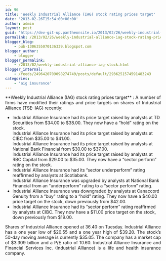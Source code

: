 ```yaml
---
id: 96
title: 'Weekly Industrial Alliance (IAG) stock rating prices target'
date: '2013-02-26T15:54:00+00:00'
author: admin
layout: post
guid: 'https://dev-git-up.pantheonsite.io/2013/02/26/weekly-industrial-alliance-iag-stock-rating-prices-target/'
permalink: /2013/02/26/weekly-industrial-alliance-iag-stock-rating-prices-target/
blogger_blog:
    - pub-1306355070136339.blogspot.com
blogger_author:
    - blogger
blogger_permalink:
    - /2013/02/weekly-industrial-alliance-iag-stock.html
blogger_internal:
    - /feeds/2496420709098274749/posts/default/2936251574591483243
categories:
    - 'aig insurance'
---
```


<div style="text-align: justify;">**Weekly Industrial Alliance (IAG) stock rating prices target** : A number of firms have modified their ratings and price targets on shares of Industrial Alliance (TSE: IAG) recently:</div><a name="more"></a>

- Industrial Alliance Insurance had its price target raised by analysts at TD Securities from $34.00 to $38.00. They now have a “hold” rating on the stock.  
     Industrial Alliance Insurance had its price target raised by analysts at CIBC from $35.00 to $41.00.  
     Industrial Alliance Insurance had its price target raised by analysts at National Bank Financial from $30.00 to $37.00.  
     Industrial Alliance Insurance had its price target raised by analysts at RBC Capital from $29.00 to $35.00. They now have a “sector perform” rating on the stock.
- Industrial Alliance Insurance had its “sector underperform” rating reaffirmed by analysts at Scotiabank.  
     Industrial Alliance Insurance was upgraded by analysts at National Bank Financial from an “underperform” rating to a “sector perform” rating.
- Industrial Alliance Insurance was downgraded by analysts at Canaccord Genuity from a “buy” rating to a “hold” rating. They now have a $40.00 price target on the stock, down previously from $42.00.
- Industrial Alliance Insurance had its “sector perform” rating reaffirmed by analysts at CIBC. They now have a $11.00 price target on the stock, down previously from $19.00.

<div style="text-align: justify;">Shares of Industrial Alliance opened at 36.40 on Tuesday. Industrial Alliance has a one year low of $20.55 and a one year high of $39.20. The stock’s 50-day moving average is currently $35.05. The company has a market cap of $3.309 billion and a P/E ratio of 10.60. Industrial Alliance Insurance and Financial Services Inc. (Industrial Alliance) is a life and health insurance company.

</div><div style="text-align: justify;"></div>